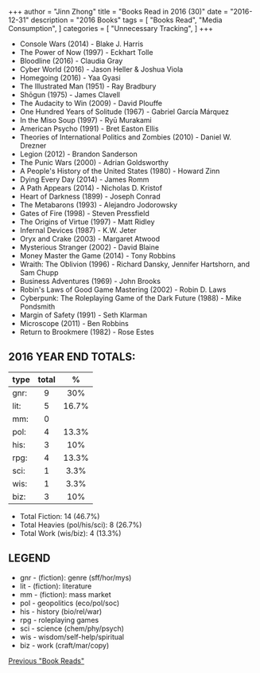 +++ 
author = "Jinn Zhong" 
title = "Books Read in 2016 (30)" 
date = "2016-12-31" 
description = "2016 Books"
tags = [
    "Books Read",
    "Media Consumption",
]
categories = [
    "Unnecessary Tracking",
]
+++

* Console Wars (2014) - Blake J. Harris
* The Power of Now (1997) - Eckhart Tolle
* Bloodline (2016) - Claudia Gray
* Cyber World (2016) - Jason Heller & Joshua Viola
* Homegoing (2016) - Yaa Gyasi
* The Illustrated Man (1951) - Ray Bradbury
* Shōgun (1975) - James Clavell
* The Audacity to Win (2009) - David Plouffe
* One Hundred Years of Solitude (1967) - Gabriel García Márquez
* In the Miso Soup (1997) - Ryū Murakami
* American Psycho (1991) - Bret Easton Ellis
* Theories of International Politics and Zombies (2010) - Daniel W. Drezner
* Legion (2012) - Brandon Sanderson
* The Punic Wars (2000) - Adrian Goldsworthy
* A People's History of the United States (1980) - Howard Zinn
* Dying Every Day (2014) - James Romm
* A Path Appears (2014) - Nicholas D. Kristof
* Heart of Darkness (1899) - Joseph Conrad
* The Metabarons (1993) - Alejandro Jodorowsky
* Gates of Fire (1998) - Steven Pressfield
* The Origins of Virtue (1997) - Matt Ridley
* Infernal Devices (1987) - K.W. Jeter
* Oryx and Crake (2003) - Margaret Atwood
* Mysterious Stranger (2002) - David Blaine
* Money Master the Game (2014) - Tony Robbins
* Wraith: The Oblivion (1996) - Richard Dansky, Jennifer Hartshorn, and Sam Chupp
* Business Adventures (1969) - John Brooks
* Robin's Laws of Good Game Mastering (2002) - Robin D. Laws
* Cyberpunk: The Roleplaying Game of the Dark Future (1988) - Mike Pondsmith
* Margin of Safety (1991) - Seth Klarman
* Microscope (2011) - Ben Robbins
* Return to Brookmere (1982) - Rose Estes

## 2016 YEAR END TOTALS:

|type|total|%|
|---|:---:|:---:|
|gnr:| 9| 30% |
|lit:| 5| 16.7% |
|mm:| 0| | 
|pol:| 4| 13.3% |
|his:| 3| 10% |
|rpg:| 4| 13.3% |
|sci:| 1| 3.3% |
|wis:| 1| 3.3% |
|biz:| 3| 10% |

* Total Fiction: 14 (46.7%)
* Total Heavies (pol/his/sci): 8 (26.7%)
* Total Work (wis/biz): 4 (13.3%)

## LEGEND
* gnr - (fiction): genre (sff/hor/mys)
* lit - (fiction): literature
* mm - (fiction): mass market
* pol - geopolitics (eco/pol/soc)
* his - history (bio/rel/war)
* rpg - roleplaying games
* sci - science (chem/phy/psych)
* wis - wisdom/self-help/spiritual
* biz - work (craft/mar/copy)

[Previous "Book Reads"](https://journal.jinnzhong.com/tags/books-read/)
